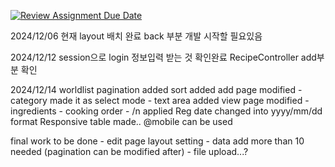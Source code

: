 [![Review Assignment Due Date](https://classroom.github.com/assets/deadline-readme-button-22041afd0340ce965d47ae6ef1cefeee28c7c493a6346c4f15d667ab976d596c.svg)](https://classroom.github.com/a/fnlImD_T)

2024/12/06
현재 layout 배치 완료
back 부분 개발 시작할 필요있음

2024/12/12
session으로 login 정보입력 받는 것 확인완료
RecipeController add부분 확인

2024/12/14
worldlist pagination added
sort added
add page modified 
    - category made it as select mode
    - text area added
view page modified
    - ingredients
    - cooking order 
    - /n applied 
Reg date changed into yyyy/mm/dd format
Responsive table made.. @mobile can be used

final work to be done
    - edit page layout setting
    - data add more than 10 needed (pagination can be modified after)
    - file upload...?